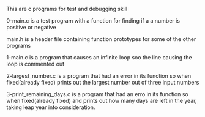 This are c programs for test and debugging skill

0-main.c is a test program with a function for finding if a a number is positive or negative

main.h is a header file containing function prototypes for some of the other programs

1-main.c is a program that causes an infinite loop soo the line causing the loop is commented out

2-largest_number.c is a program that had an error in its function so when fixed(already fixed) prints out the largest number out of three input numbers

3-print_remaining_days.c is a program that had an erro in its function so when fixed(already fixed) and prints out how many days are left in the year, taking leap year into consideration.
